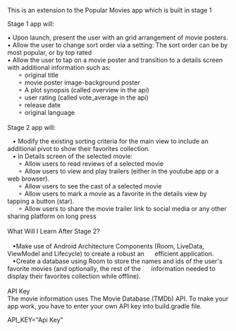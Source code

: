 This is an extension to the Popular Movies app which is built in stage 1

Stage 1 app will:

• Upon launch, present the user with an grid arrangement of movie posters.<br>
• Allow the user to change sort order via a setting: The sort order can be by most popular, or by top rated<br>
• Allow the user to tap on a movie poster and transition to a details screen with additional information such as:<br>
&nbsp;&nbsp;&nbsp;&nbsp;&nbsp;&nbsp;⚬ original title<br>
&nbsp;&nbsp;&nbsp;&nbsp;&nbsp;&nbsp;⚬ movie poster image-background poster<br>
&nbsp;&nbsp;&nbsp;&nbsp;&nbsp;&nbsp;⚬ A plot synopsis (called overview in the api)<br>
&nbsp;&nbsp;&nbsp;&nbsp;&nbsp;&nbsp;⚬ user rating (called vote_average in the api)<br>
&nbsp;&nbsp;&nbsp;&nbsp;&nbsp;&nbsp;⚬ release date<br>
&nbsp;&nbsp;&nbsp;&nbsp;&nbsp;&nbsp;⚬ original language<br><br>
Stage 2 app will:

&nbsp;&nbsp;&nbsp;• Modify the existing sorting criteria for the main view to include an additional pivot to show their favorites collection.<br>
&nbsp;&nbsp;&nbsp;• In Details screen of the selected movie:<br>
&nbsp;&nbsp;&nbsp;&nbsp;&nbsp;&nbsp;⚬ Allow users to read reviews of a selected movie<br>
&nbsp;&nbsp;&nbsp;&nbsp;&nbsp;&nbsp;⚬ Allow users to view and play trailers (either in the youtube app or a web browser).<br>
&nbsp;&nbsp;&nbsp;&nbsp;&nbsp;&nbsp;⚬ Allow users to see the cast of a selected movie<br>
&nbsp;&nbsp;&nbsp;&nbsp;&nbsp;&nbsp;⚬ Allow users to mark a movie as a favorite in the details view by tapping a button (star).<br>
&nbsp;&nbsp;&nbsp;&nbsp;&nbsp;&nbsp;⚬ Allow users to share the movie trailer link to social media or any other sharing platform on long press<br><br>
What Will I Learn After Stage 2?<br><br>
&nbsp;&nbsp;&nbsp;•Make use of Android Architecture Components (Room, LiveData, ViewModel and Lifecycle) to create a robust an &nbsp;&nbsp;&nbsp;&nbsp;&nbsp;efficient application.<br>
&nbsp;&nbsp;&nbsp;•Create a database using Room to store the names and ids of the user's favorite movies (and optionally, the rest of the &nbsp;&nbsp;&nbsp;&nbsp;&nbsp;information needed to display their favorites collection while offline).<br><br>
API Key<br>
The movie information uses The Movie Database (TMDb) API. To make your app work, you have to enter your own API key into build.gradle file.<br>

API_KEY="Api Key"
